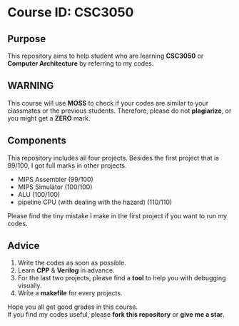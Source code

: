 # Course ID: CSC3050
## Purpose
This repository aims to help student who are learning **CSC3050** or **Computer Architecture** by referring to my codes.
## WARNING
This course will use **MOSS** to check if your codes are similar to your classmates or the previous students. 
Therefore, please do not **plagiarize**, or you might get a **ZERO** mark.
## Components
This repository includes all four projects.
Besides the first project that is 99/100, I got full marks in other projects.
* MIPS Assembler (99/100)
* MIPS Simulator (100/100)
* ALU (100/100)
* pipeline CPU (with dealing with the hazard) (110/110)

Please find the tiny mistake I make in the first project if you want to run my codes.
## Advice
1. Write the codes as soon as possible.  
2. Learn **CPP** & **Verilog** in advance.  
3. For the last two projects, please find a **tool** to help you with debugging visually.  
4. Write a **makefile** for every projects.  

Hope you all get good grades in this course.  
If you find my codes useful, please **fork this repository** or **give me a star**.
